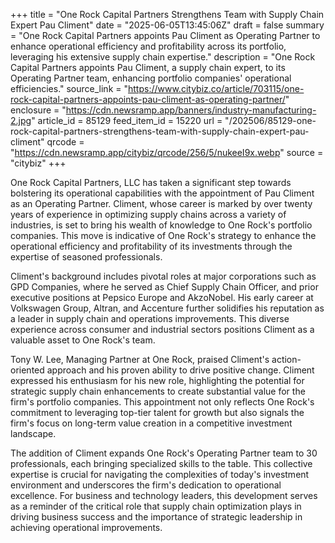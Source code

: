 +++
title = "One Rock Capital Partners Strengthens Team with Supply Chain Expert Pau Climent"
date = "2025-06-05T13:45:06Z"
draft = false
summary = "One Rock Capital Partners appoints Pau Climent as Operating Partner to enhance operational efficiency and profitability across its portfolio, leveraging his extensive supply chain expertise."
description = "One Rock Capital Partners appoints Pau Climent, a supply chain expert, to its Operating Partner team, enhancing portfolio companies' operational efficiencies."
source_link = "https://www.citybiz.co/article/703115/one-rock-capital-partners-appoints-pau-climent-as-operating-partner/"
enclosure = "https://cdn.newsramp.app/banners/industry-manufacturing-2.jpg"
article_id = 85129
feed_item_id = 15220
url = "/202506/85129-one-rock-capital-partners-strengthens-team-with-supply-chain-expert-pau-climent"
qrcode = "https://cdn.newsramp.app/citybiz/qrcode/256/5/nukeeI9x.webp"
source = "citybiz"
+++

<p>One Rock Capital Partners, LLC has taken a significant step towards bolstering its operational capabilities with the appointment of Pau Climent as an Operating Partner. Climent, whose career is marked by over twenty years of experience in optimizing supply chains across a variety of industries, is set to bring his wealth of knowledge to One Rock's portfolio companies. This move is indicative of One Rock's strategy to enhance the operational efficiency and profitability of its investments through the expertise of seasoned professionals.</p><p>Climent's background includes pivotal roles at major corporations such as GPD Companies, where he served as Chief Supply Chain Officer, and prior executive positions at Pepsico Europe and AkzoNobel. His early career at Volkswagen Group, Altran, and Accenture further solidifies his reputation as a leader in supply chain and operations improvements. This diverse experience across consumer and industrial sectors positions Climent as a valuable asset to One Rock's team.</p><p>Tony W. Lee, Managing Partner at One Rock, praised Climent's action-oriented approach and his proven ability to drive positive change. Climent expressed his enthusiasm for his new role, highlighting the potential for strategic supply chain enhancements to create substantial value for the firm's portfolio companies. This appointment not only reflects One Rock's commitment to leveraging top-tier talent for growth but also signals the firm's focus on long-term value creation in a competitive investment landscape.</p><p>The addition of Climent expands One Rock's Operating Partner team to 30 professionals, each bringing specialized skills to the table. This collective expertise is crucial for navigating the complexities of today's investment environment and underscores the firm's dedication to operational excellence. For business and technology leaders, this development serves as a reminder of the critical role that supply chain optimization plays in driving business success and the importance of strategic leadership in achieving operational improvements.</p>